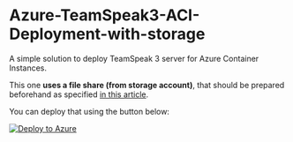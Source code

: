 # Azure-TeamSpeak3-ACI-Deployment-with-storage
A simple solution to deploy TeamSpeak 3 server for Azure Container Instances.

This one **uses a file share (from storage account)**, that should be prepared beforehand as specified [in this article](https://www.chroscielski.pl/pay-as-you-go-teamspeak-3-hosting-with-azure-container-instances-with-storage/).

You can deploy that using the button below:

[![Deploy to Azure](https://aka.ms/deploytoazurebutton)](https://portal.azure.com/#create/Microsoft.Template/uri/https%3A%2F%2Fraw.githubusercontent.com%2FChroscielski%2FAzure-TeamSpeak3-ACI-Deployment%2Fmaster%2Fwith_storage%2Fazuredeploy.json)

